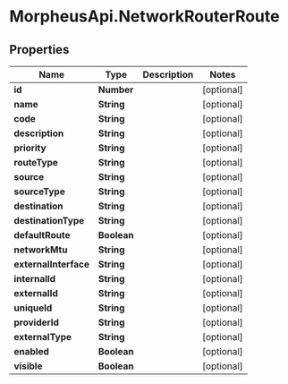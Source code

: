 # MorpheusApi.NetworkRouterRoute

## Properties

Name | Type | Description | Notes
------------ | ------------- | ------------- | -------------
**id** | **Number** |  | [optional] 
**name** | **String** |  | [optional] 
**code** | **String** |  | [optional] 
**description** | **String** |  | [optional] 
**priority** | **String** |  | [optional] 
**routeType** | **String** |  | [optional] 
**source** | **String** |  | [optional] 
**sourceType** | **String** |  | [optional] 
**destination** | **String** |  | [optional] 
**destinationType** | **String** |  | [optional] 
**defaultRoute** | **Boolean** |  | [optional] 
**networkMtu** | **String** |  | [optional] 
**externalInterface** | **String** |  | [optional] 
**internalId** | **String** |  | [optional] 
**externalId** | **String** |  | [optional] 
**uniqueId** | **String** |  | [optional] 
**providerId** | **String** |  | [optional] 
**externalType** | **String** |  | [optional] 
**enabled** | **Boolean** |  | [optional] 
**visible** | **Boolean** |  | [optional] 


